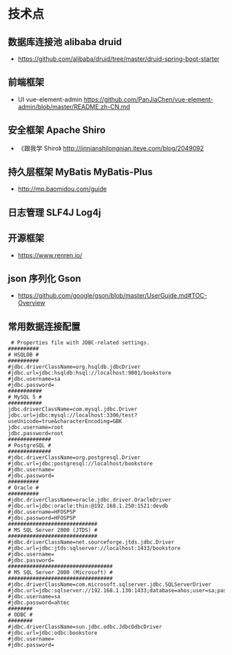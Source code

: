 # 技术点

## 数据库连接池 alibaba druid

- <https://github.com/alibaba/druid/tree/master/druid-spring-boot-starter>

## 前端框架

- UI vue-element-admin <https://github.com/PanJiaChen/vue-element-admin/blob/master/README.zh-CN.md>

## 安全框架 Apache Shiro

- 《跟我学 Shiro》 <http://jinnianshilongnian.iteye.com/blog/2049092>

## 持久层框架 MyBatis MyBatis-Plus

- <http://mp.baomidou.com/guide>

## 日志管理 SLF4J Log4j

## 开源框架

- <https://www.renren.io/>

## json 序列化 Gson

- https://github.com/google/gson/blob/master/UserGuide.md#TOC-Overview

## 常用数据连接配置

```
 # Properties file with JDBC-related settings.
##########
# HSQLDB #
##########
#jdbc.driverClassName=org.hsqldb.jdbcDriver
#jdbc.url=jdbc:hsqldb:hsql://localhost:9001/bookstore
#jdbc.username=sa
#jdbc.password=
###########
# MySQL 5 #
###########
jdbc.driverClassName=com.mysql.jdbc.Driver
jdbc.url=jdbc:mysql://localhost:3306/test?useUnicode=true&characterEncoding=GBK
jdbc.username=root
jdbc.password=root
##############
# PostgreSQL #
##############
#jdbc.driverClassName=org.postgresql.Driver
#jdbc.url=jdbc:postgresql://localhost/bookstore
#jdbc.username=
#jdbc.password=
##########
# Oracle #
##########
#jdbc.driverClassName=oracle.jdbc.driver.OracleDriver
#jdbc.url=jdbc:oracle:thin:@192.168.1.250:1521:devdb
#jdbc.username=HFOSPSP
#jdbc.password=HFOSPSP
#############################
# MS SQL Server 2000 (JTDS) #
#############################
#jdbc.driverClassName=net.sourceforge.jtds.jdbc.Driver
#jdbc.url=jdbc:jtds:sqlserver://localhost:1433/bookstore
#jdbc.username=
#jdbc.password=
##################################
# MS SQL Server 2000 (Microsoft) #
##################################
#jdbc.driverClassName=com.microsoft.sqlserver.jdbc.SQLServerDriver
#jdbc.url=jdbc:sqlserver://192.168.1.130:1433;database=ahos;user=sa;password=ahtec";
#jdbc.username=sa
#jdbc.password=ahtec
########
# ODBC #
########
#jdbc.driverClassName=sun.jdbc.odbc.JdbcOdbcDriver
#jdbc.url=jdbc:odbc:bookstore
#jdbc.username=
#jdbc.password=
```
